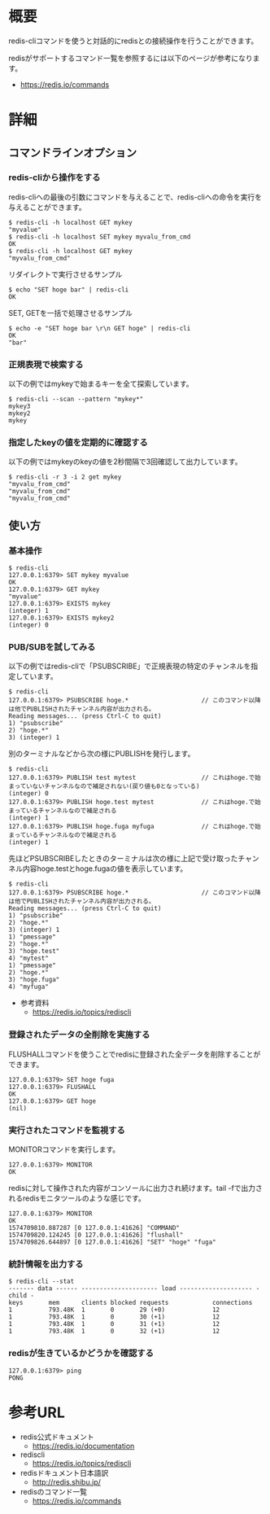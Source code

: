 # 概要
redis-cliコマンドを使うと対話的にredisとの接続操作を行うことができます。

redisがサポートするコマンド一覧を参照するには以下のページが参考になります。
- https://redis.io/commands

# 詳細

## コマンドラインオプション

### redis-cliから操作をする
redis-cliへの最後の引数にコマンドを与えることで、redis-cliへの命令を実行を与えることができます。
```
$ redis-cli -h localhost GET mykey
"myvalue"
$ redis-cli -h localhost SET mykey myvalu_from_cmd
OK
$ redis-cli -h localhost GET mykey
"myvalu_from_cmd"
```

リダイレクトで実行させるサンプル
```
$ echo "SET hoge bar" | redis-cli
OK
```

SET, GETを一括で処理させるサンプル
```
$ echo -e "SET hoge bar \r\n GET hoge" | redis-cli
OK
"bar"
```

### 正規表現で検索する
以下の例ではmykeyで始まるキーを全て探索しています。
```
$ redis-cli --scan --pattern "mykey*"
mykey3
mykey2
mykey
```

### 指定したkeyの値を定期的に確認する
以下の例ではmykeyのkeyの値を2秒間隔で3回確認して出力しています。
```
$ redis-cli -r 3 -i 2 get mykey
"myvalu_from_cmd"
"myvalu_from_cmd"
"myvalu_from_cmd"
```


## 使い方

### 基本操作
```
$ redis-cli 
127.0.0.1:6379> SET mykey myvalue
OK
127.0.0.1:6379> GET mykey
"myvalue"
127.0.0.1:6379> EXISTS mykey
(integer) 1
127.0.0.1:6379> EXISTS mykey2
(integer) 0
```


### PUB/SUBを試してみる
以下の例ではredis-cliで「PSUBSCRIBE」で正規表現の特定のチャンネルを指定しています。
```
$ redis-cli
127.0.0.1:6379> PSUBSCRIBE hoge.*                    // このコマンド以降は他でPUBLISHされたチャンネル内容が出力される。
Reading messages... (press Ctrl-C to quit)
1) "psubscribe"
2) "hoge.*"
3) (integer) 1
```

別のターミナルなどから次の様にPUBLISHを発行します。
```
$ redis-cli 
127.0.0.1:6379> PUBLISH test mytest                  // これはhoge.で始まっていないチャンネルなので補足されない(戻り値も0となっている)
(integer) 0
127.0.0.1:6379> PUBLISH hoge.test mytest             // これはhoge.で始まっているチャンネルなので補足される
(integer) 1
127.0.0.1:6379> PUBLISH hoge.fuga myfuga             // これはhoge.で始まっているチャンネルなので補足される
(integer) 1
```

先ほどPSUBSCRIBEしたときのターミナルは次の様に上記で受け取ったチャンネル内容hoge.testとhoge.fugaの値を表示しています。
```
$ redis-cli
127.0.0.1:6379> PSUBSCRIBE hoge.*                    // このコマンド以降は他でPUBLISHされたチャンネル内容が出力される。
Reading messages... (press Ctrl-C to quit)
1) "psubscribe"
2) "hoge.*"
3) (integer) 1
1) "pmessage"
2) "hoge.*"
3) "hoge.test"
4) "mytest"
1) "pmessage"
2) "hoge.*"
3) "hoge.fuga"
4) "myfuga"
```

- 参考資料
  - https://redis.io/topics/rediscli

### 登録されたデータの全削除を実施する
FLUSHALLコマンドを使うことでredisに登録された全データを削除することができます。
```
127.0.0.1:6379> SET hoge fuga
127.0.0.1:6379> FLUSHALL
OK
127.0.0.1:6379> GET hoge
(nil)
```

### 実行されたコマンドを監視する
MONITORコマンドを実行します。
```
127.0.0.1:6379> MONITOR
OK
```

redisに対して操作された内容がコンソールに出力され続けます。tail -fで出力されるredisモニタツールのような感じです。
```
127.0.0.1:6379> MONITOR
OK
1574709810.887287 [0 127.0.0.1:41626] "COMMAND"
1574709820.124245 [0 127.0.0.1:41626] "flushall"
1574709826.644897 [0 127.0.0.1:41626] "SET" "hoge" "fuga"
```

### 統計情報を出力する

```
$ redis-cli --stat
------- data ------ --------------------- load -------------------- - child -
keys       mem      clients blocked requests            connections          
1          793.48K  1       0       29 (+0)             12          
1          793.48K  1       0       30 (+1)             12          
1          793.48K  1       0       31 (+1)             12          
1          793.48K  1       0       32 (+1)             12          
```

### redisが生きているかどうかを確認する
```
127.0.0.1:6379> ping
PONG
```

# 参考URL
- redis公式ドキュメント
  - https://redis.io/documentation
- rediscli
  - https://redis.io/topics/rediscli
- redisドキュメント日本語訳
  - http://redis.shibu.jp/
- redisのコマンド一覧
  - https://redis.io/commands

